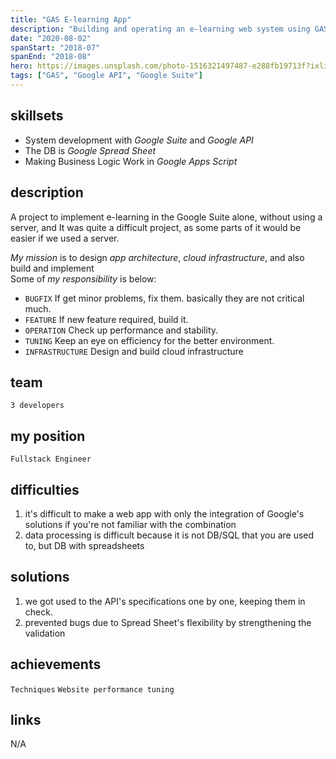 ```yaml
---
title: "GAS E-learning App"
description: "Building and operating an e-learning web system using GAS"
date: "2020-08-02"
spanStart: "2018-07"
spanEnd: "2018-08"
hero: https://images.unsplash.com/photo-1516321497487-e288fb19713f?ixlib=rb-1.2.1&ixid=eyJhcHBfaWQiOjEyMDd9&auto=format&fit=crop&w=3150&q=80
tags: ["GAS", "Google API", "Google Suite"]
---
```


## skillsets

- System development with _Google Suite_ and _Google API_
- The DB is _Google Spread Sheet_
- Making Business Logic Work in _Google Apps Script_

## description

A project to implement e-learning in the Google Suite alone, without using a server, and
It was quite a difficult project, as some parts of it would be easier if we used a server.

_My mission_ is to design _app architecture_, _cloud infrastructure_, and also build and implement  
Some of _my responsibility_ is below:

- `BUGFIX` If get minor problems, fix them. basically they are not critical much.
- `FEATURE` If new feature required, build it.
- `OPERATION` Check up performance and stability.
- `TUNING` Keep an eye on efficiency for the better environment.
- `INFRASTRUCTURE` Design and build cloud infrastructure

## team

`3 developers`

## my position

`Fullstack Engineer`

## difficulties

1. it's difficult to make a web app with only the integration of Google's solutions if you're not familiar with the combination
2. data processing is difficult because it is not DB/SQL that you are used to, but DB with spreadsheets

## solutions

1. we got used to the API's specifications one by one, keeping them in check.
2. prevented bugs due to Spread Sheet's flexibility by strengthening the validation

## achievements

`Techniques` `Website performance tuning`

## links

N/A
